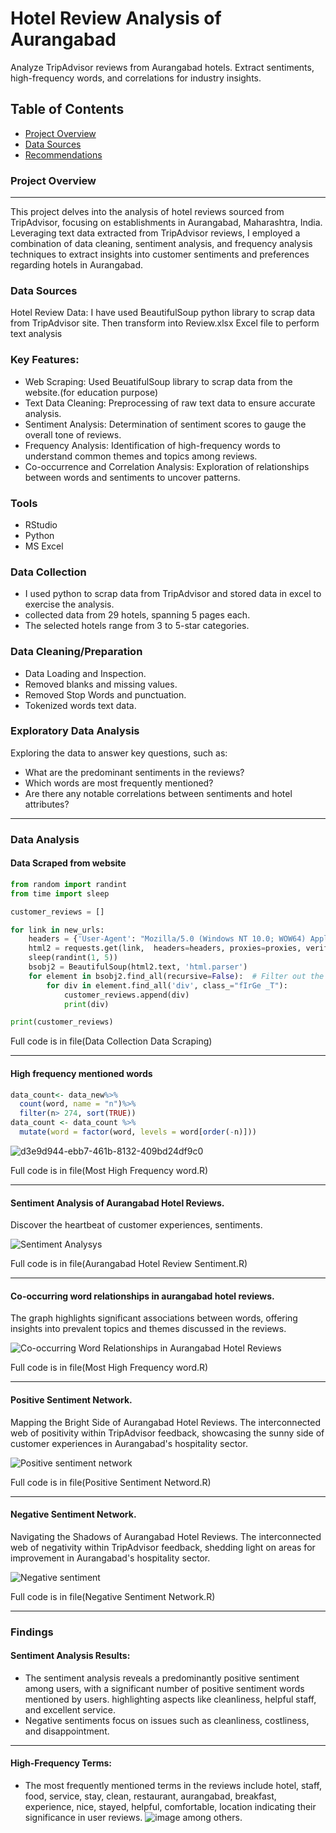 # Hotel Review Analysis of Aurangabad
Analyze TripAdvisor reviews from Aurangabad hotels. Extract sentiments, high-frequency words, and correlations for industry insights.

## Table of Contents

- [Project Overview](#project-overview)
- [Data Sources](#data-sources)
- [Recommendations](#recommendations)

### Project Overview
---
This project delves into the analysis of hotel reviews sourced from TripAdvisor, focusing on establishments in Aurangabad, Maharashtra, India. Leveraging text data extracted from TripAdvisor reviews, I employed a combination of data cleaning, sentiment analysis, and frequency analysis techniques to extract insights into customer sentiments and preferences regarding hotels in Aurangabad.


### Data Sources

Hotel Review Data: I have used BeautifulSoup python library to scrap data from TripAdvisor site. Then transform into Review.xlsx Excel file to perform text analysis 

### Key Features:

- Web Scraping: Used BeuatifulSoup library to scrap data from the website.(for education purpose)
- Text Data Cleaning: Preprocessing of raw text data to ensure accurate analysis.
- Sentiment Analysis: Determination of sentiment scores to gauge the overall tone of reviews.
- Frequency Analysis: Identification of high-frequency words to understand common themes and topics among reviews.
- Co-occurrence and Correlation Analysis: Exploration of relationships between words and sentiments to uncover patterns.

### Tools
- RStudio
- Python
- MS Excel

### Data Collection
- I used python to scrap data from TripAdvisor and stored data in excel to exercise the analysis.
- collected data from 29 hotels, spanning 5 pages each. 
- The selected hotels range from 3 to 5-star categories.

### Data Cleaning/Preparation
- Data Loading and Inspection.
- Removed blanks and missing values.
- Removed Stop Words and punctuation.
- Tokenized words text data.

### Exploratory Data Analysis
Exploring the data to answer key questions, such as:

- What are the predominant sentiments in the reviews?
- Which words are most frequently mentioned?
- Are there any notable correlations between sentiments and hotel attributes?
---

### Data Analysis

#### Data Scraped from website
~~~ python
from random import randint
from time import sleep

customer_reviews = []

for link in new_urls:
    headers = {'User-Agent': "Mozilla/5.0 (Windows NT 10.0; WOW64) AppleWebKit/537.36 (KHTML, like Gecko) Chrome/83.0.4103.97 Safari/537.36"}
    html2 = requests.get(link,  headers=headers, proxies=proxies, verify=False)
    sleep(randint(1, 5))
    bsobj2 = BeautifulSoup(html2.text, 'html.parser')
    for element in bsobj2.find_all(recursive=False):  # Filter out the doctype
        for div in element.find_all('div', class_="fIrGe _T"):
            customer_reviews.append(div)
            print(div)

print(customer_reviews)
~~~ 
Full code is in file(Data Collection Data Scraping)

---

#### High frequency mentioned words
~~~r
data_count<- data_new%>%
  count(word, name = "n")%>%
  filter(n> 274, sort(TRUE))
data_count <- data_count %>%
  mutate(word = factor(word, levels = word[order(-n)]))

~~~

![d3e9d944-ebb7-461b-8132-409bd24df9c0](https://github.com/Saurabh-Ghagare/Aurangabad_Hotel_Review_Analysis/assets/162418652/02aec4a0-8173-46c7-b5b6-67bd6303a0e9)


Full code is in file(Most High Frequency word.R)


---
#### Sentiment Analysis of Aurangabad Hotel Reviews.
Discover the heartbeat of customer experiences, sentiments.


![Sentiment Analysys](https://github.com/Saurabh-Ghagare/Aurangabad_Hotel_Review_Analysis/assets/162418652/ed576cad-3e91-40d2-9254-3e38a4bd2e2d)

Full code is in file(Aurangabad Hotel Review Sentiment.R)


---
#### Co-occurring word relationships in aurangabad hotel reviews.
  
  The graph highlights significant associations between words, offering insights into prevalent topics and themes discussed in the reviews.
  

  ![Co-occurring Word Relationships in Aurangabad Hotel Reviews](https://github.com/Saurabh-Ghagare/Aurangabad_Hotel_Review_Analysis/assets/162418652/e70b254c-42af-4b59-9352-373a2444b1f9)

Full code is in file(Most High Frequency word.R)


---
#### Positive Sentiment Network.
Mapping the Bright Side of Aurangabad Hotel Reviews. The interconnected web of positivity within TripAdvisor feedback, showcasing the sunny side of customer experiences in Aurangabad's hospitality sector.


![Positive sentiment network](https://github.com/Saurabh-Ghagare/Aurangabad_Hotel_Review_Analysis/assets/162418652/ea0d997f-9691-450c-bf7f-a5df3276cefb)

Full code is in file(Positive Sentiment Netword.R)


---
#### Negative Sentiment Network.
Navigating the Shadows of Aurangabad Hotel Reviews. The interconnected web of negativity within TripAdvisor feedback, shedding light on areas for improvement in Aurangabad's hospitality sector.


![Negative sentiment](https://github.com/Saurabh-Ghagare/Aurangabad_Hotel_Review_Analysis/assets/162418652/90aadd55-8c3b-4cda-9095-63c96535e827)

Full code is in file(Negative Sentiment Network.R)


---
### Findings
#### Sentiment Analysis Results:
- The sentiment analysis reveals a predominantly positive sentiment among users, with a significant number of positive sentiment words mentioned by users. highlighting aspects like cleanliness, helpful staff, and excellent service.
- Negative sentiments focus on issues such as cleanliness, costliness, and disappointment.
---
#### High-Frequency Terms:
- The most frequently mentioned terms in the reviews include hotel, staff, food, service, stay, clean, restaurant, aurangabad, breakfast, experience, nice, stayed, helpful, comfortable, location indicating their significance in user reviews.
![image](https://github.com/Saurabh-Ghagare/Aurangabad_Hotel_Review_Analysis/assets/162418652/98a36692-0518-48ba-b43d-db4028fec465)
 among others.
